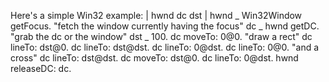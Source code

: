 Here's a simple Win32 example:	| hwnd dc dst |	hwnd _ Win32Window getFocus. "fetch the window currently having the focus"	dc _ hwnd getDC. "grab the dc or the window"	dst _ 100.	dc moveTo: 0@0.	"draw a rect"	dc lineTo: dst@0. dc lineTo: dst@dst. dc lineTo: 0@dst. dc lineTo: 0@0.	"and a cross"	dc lineTo: dst@dst. dc moveTo: dst@0. dc lineTo: 0@dst.	hwnd releaseDC: dc.